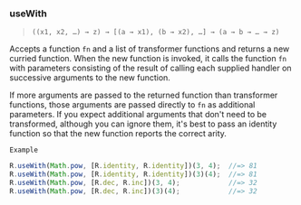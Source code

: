 ### useWith

> ```((x1, x2, …) → z) → [(a → x1), (b → x2), …] → (a → b → … → z)```

Accepts a function `fn` and a list of transformer functions and returns a new curried function. When the new function is invoked, it calls the function `fn` with parameters consisting of the result of calling each supplied handler on successive arguments to the new function.

If more arguments are passed to the returned function than transformer functions, those arguments are passed directly to `fn` as additional parameters. If you expect additional arguments that don't need to be transformed, although you can ignore them, it's best to pass an identity function so that the new function reports the correct arity.

`Example`

```js
R.useWith(Math.pow, [R.identity, R.identity])(3, 4);  //=> 81
R.useWith(Math.pow, [R.identity, R.identity])(3)(4);  //=> 81
R.useWith(Math.pow, [R.dec, R.inc])(3, 4);            //=> 32
R.useWith(Math.pow, [R.dec, R.inc])(3)(4);            //=> 32
```